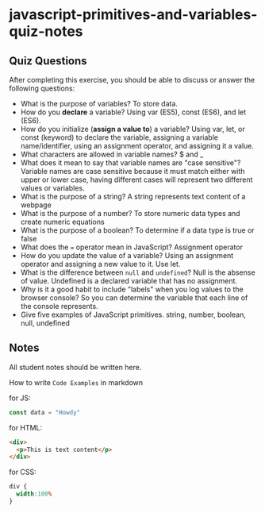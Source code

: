 # javascript-primitives-and-variables-quiz-notes

## Quiz Questions

After completing this exercise, you should be able to discuss or answer the following questions:

- What is the purpose of variables?
To store data.
- How do you **declare** a variable?
Using var (ES5), const (ES6), and let (ES6).
- How do you initialize (**assign a value to**) a variable?
Using var, let, or const (keyword) to declare the variable, assigning a variable name/identifier, using an assignment operator, and assigning it a value.
- What characters are allowed in variable names?
$ and _
- What does it mean to say that variable names are "case sensitive"?
Variable names are case sensitive because it must match either with upper or lower case, having different cases will represent two different values or variables.
- What is the purpose of a string?
A string represents text content of a webpage
- What is the purpose of a number?
To store numeric data types and create numeric equations
- What is the purpose of a boolean?
To determine if a data type is true or false
- What does the `=` operator mean in JavaScript?
Assignment operator
- How do you update the value of a variable?
Using an assignment operator and assigning a new value to it. Use let.
- What is the difference between `null` and `undefined`?
Null is the absense of value. Undefined is a declared variable that has no assignment.
- Why is it a good habit to include "labels" when you log values to the browser console?
So you can determine the variable that each line of the console represents.
- Give five examples of JavaScript primitives.
string, number, boolean, null, undefined
## Notes

All student notes should be written here.


How to write `Code Examples` in markdown

for JS:
```javascript
const data = "Howdy"
```

for HTML:
```html
<div>
  <p>This is text content</p>
</div>
```

for CSS:
```css
div {
  width:100%
}
```
